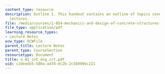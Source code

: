 ```yaml
---
content_type: resource
description: Outline 1. This handout contains an outline of topics covered in course
  lectures.
file: /media/courses/1-054-mechanics-and-design-of-concrete-structures-spring-2004/c2deede5580aad78dc2b2c580996c221_o_01_int_dsg_crt.pdf
file_type: application/pdf
learning_resource_types:
- Lecture Notes
ocw_type: OCWFile
parent_title: Lecture Notes
parent_type: CourseSection
resourcetype: Document
title: o_01_int_dsg_crt.pdf
uid: c2deede5-580a-ad78-dc2b-2c580996c221
---
```

